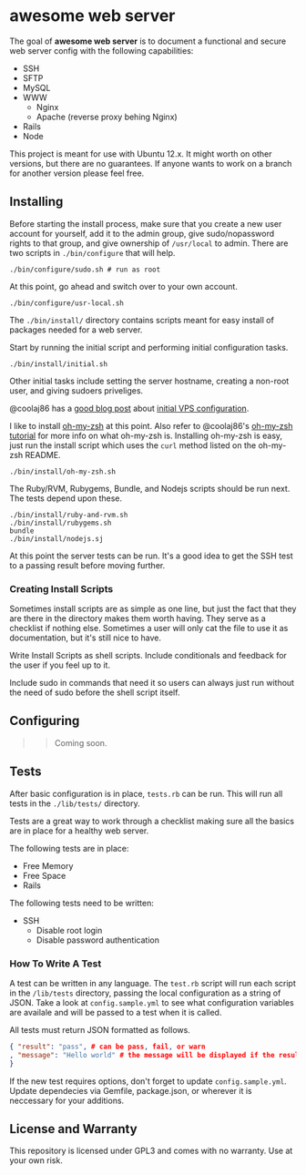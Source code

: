 awesome web server
==================

The goal of **awesome web server** is to document a functional and secure web server config
with the following capabilities:

+ SSH
+ SFTP
+ MySQL
+ WWW
  + Nginx
  + Apache (reverse proxy behing Nginx)
+ Rails
+ Node

This project is meant for use with Ubuntu 12.x. It might worth on other versions, but
there are no guarantees. If anyone wants to work on a branch for another version please
feel free.

Installing
----------

Before starting the install process, make sure that you create a new user account for
yourself, add it to the admin group, give sudo/nopassword rights to that group, and
give ownership of `/usr/local` to admin. There are two scripts in `./bin/configure`
that will help.

```
./bin/configure/sudo.sh # run as root
```

At this point, go ahead and switch over to your own account.

```
./bin/configure/usr-local.sh
```

The `./bin/install/` directory contains scripts meant for easy install of packages needed
for a web server.

Start by running the initial script and performing initial configuration tasks.

```
./bin/install/initial.sh
```

Other initial tasks include setting the server hostname, creating a non-root user, and
giving sudoers priveliges.

@coolaj86 has a [good blog post][1] about [initial VPS configuration][1].

I like to install [oh-my-zsh][3] at this point.
Also refer to @coolaj86's [oh-my-zsh tutorial][2] for more info on what oh-my-zsh is.
Installing oh-my-zsh is easy, just run the install script which uses the `curl` method
listed on the oh-my-zsh README.

```
./bin/install/oh-my-zsh.sh
```

The Ruby/RVM, Rubygems, Bundle, and Nodejs scripts should be run next. The tests depend
upon these.

```
./bin/install/ruby-and-rvm.sh
./bin/install/rubygems.sh
bundle
./bin/install/nodejs.sj
```

At this point the server tests can be run. It's a good idea to get the SSH test to a passing
result before moving further.

### Creating Install Scripts

Sometimes install scripts are as simple as one line, but just the fact that they are there
in the directory makes them worth having. They serve as a checklist if nothing else. Sometimes
a user will only cat the file to use it as documentation, but it's still nice to have.

Write Install Scripts as shell scripts. Include conditionals and feedback for the user if
you feel up to it.

Include sudo in commands that need it so users can always just run without the need of sudo
before the shell script itself.

Configuring
-----------

>> Coming soon.

Tests
-----

After basic configuration is in place, `tests.rb` can be run. This will run all
tests in the `./lib/tests/` directory.

Tests are a great way to work through a checklist making sure all the basics are
in place for a healthy web server.

The following tests are in place:

+ Free Memory
+ Free Space
+ Rails

The following tests need to be written:

+ SSH
  + Disable root login
  + Disable password authentication

### How To Write A Test

A test can be written in any language. The `test.rb` script will run each script in the
`/lib/tests` directory, passing the local configuration as a string of JSON. Take a look
at `config.sample.yml` to see what configuration variables are availale and will be passed
to a test when it is called.

All tests must return JSON formatted as follows.

```JSON
{ "result": "pass", # can be pass, fail, or warn
, "message": "Hello world" # the message will be displayed if the result is not a pass
}
```

If the new test requires options, don't forget to update `config.sample.yml`.
Update dependecies via Gemfile,
package.json, or wherever it is neccessary for your additions.

License and Warranty
--------------------

This repository is licensed under GPL3 and comes with no warranty. Use at your own risk.

[1]: http://blog.coolaj86.com/articles/how-i-setup-my-vpses.html
[2]: http://blog.coolaj86.com/articles/zsh-is-to-bash-as-vim-is-to-vi.html
[3]: https://github.com/robbyrussell/oh-my-zsh
